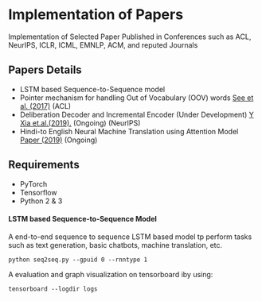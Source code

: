 # Implementation of Papers
Implementation of Selected Paper Published in Conferences such as ACL, NeurIPS, ICLR, ICML, EMNLP, ACM, and reputed Journals

## Papers Details
* LSTM based Sequence-to-Sequence model
* Pointer mechanism for handling Out of Vocabulary (OOV) words [See et al. (2017)](https://arxiv.org/pdf/1704.04368.pdf) (ACL) 
* Deliberation Decoder and Incremental Encoder (Under Development) [ Y Xia et.al.(2019).](https://papers.nips.cc/paper/6775-deliberation-networks-sequence-generation-beyond-one-pass-decoding.pdf) (Ongoing) (NeurIPS) 
* Hindi-to English Neural Machine Translation using Attention Model [Paper (2019)](http://www.ijstr.org/final-print/nov2019/Hindi-english-Neural-Machine-Translation-Using-Attention-Model.pdf) (Ongoing)

## Requirements
* PyTorch
* Tensorflow
* Python 2 & 3  

#### LSTM based Sequence-to-Sequence Model
A end-to-end sequence to sequence LSTM based model tp perform tasks such as text generation, basic chatbots, machine translation, etc.
```
python seq2seq.py --gpuid 0 --rnntype 1
```
A evaluation and graph visualization on tensorboard iby using:
```
tensorboard --logdir logs
```
  